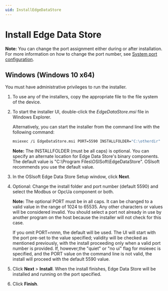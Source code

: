 ```yaml
---
uid: InstallEdgeDataStore
---
```


# Install Edge Data Store

**Note:**  You can change the port assignment either during or after installation. For more information on how to change the port number, see [System port configuration](xref:SystemPortConfiguration).

## Windows (Windows 10 x64)

You must have administrative privileges to run the installer.

1. To use any of the installers, copy the appropriate file to the file system of the device.
2. To start the installer UI, double-click the _EdgeDataStore.msi_ file in Windows Explorer.

    Alternatively, you can start the installer from the command line with the following command:

    ```bash
    msiexec /i EdgeDataStore.msi PORT=5590 INSTALLFOLDER="C:\otherdir"
    ```

    **Note:** The INSTALLFOLDER (must be all caps) is optional. You can specify an alternate location for Edge Data Store's binary components. The default value is "C:\Program Files\OSISoft\EdgeDataStore". OSIsoft recommends you use the default value.

3. In the OSIsoft Edge Data Store Setup window, click **Next**.
4. Optional: Change the install folder and port number (default 5590) and select the Modbus or OpcUa component or both.

   **Note:** The optional PORT must be in all caps. It can be changed to a valid value in the range of 1024 to 65535. Any other characters or values will be considered invalid. You should select a port not already in use by another program on the host because the installer will not check for this case.

    If you omit PORT=nnnn, the default will be used. The UI will start with the port pre-set to the value specified; validity will be checked as mentioned previously, with the install proceeding only when a valid port number is provided. If, however,the "quiet" or "no ui" flag for msiexec is specified, and the PORT value on the command line is not valid, the install will proceed with the default 5590 value.

5. Click **Next** > **Install**.
When the install finishes, Edge Data Store will be installed and running on the port specified.
6. Click **Finish**.

